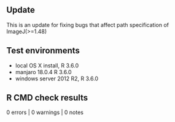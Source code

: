 ## Update

This is an update for fixing bugs that affect path specification of ImageJ(>=1.48)

## Test environments

* local OS X install, R 3.6.0
* manjaro 18.0.4 R 3.6.0
* windows server 2012 R2, R 3.6.0

## R CMD check results

0 errors | 0 warnings | 0 notes

